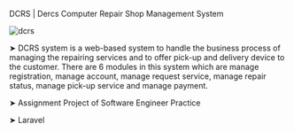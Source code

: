 DCRS | Dercs Computer Repair Shop Management System

![dcrs](https://user-images.githubusercontent.com/76787324/201713487-079bc471-69e5-4431-90b6-5ccfe9daa57c.png)

➤ DCRS system is a web-based system to handle the business process of managing the repairing services and to offer pick-up and delivery device to the customer. There are 6 modules in this system which are manage registration, manage account, manage request service, manage repair status, manage pick-up service and manage payment. 

➤ Assignment Project of Software Engineer Practice

➤ Laravel

